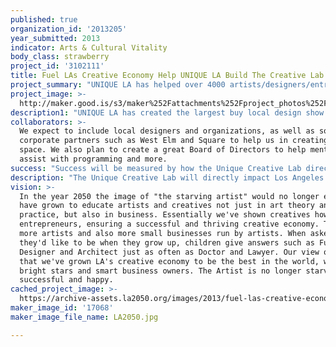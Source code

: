 ```yaml
---
published: true
organization_id: '2013205'
year_submitted: 2013
indicator: Arts & Cultural Vitality
body_class: strawberry
project_id: '3102111'
title: Fuel LAs Creative Economy Help UNIQUE LA Build The Creative Lab!
project_summary: "UNIQUE LA has helped over 4000 artists/designers/entrepreneurs increase revenues and become sustainable businesses by selling their goods to the public. At the same time we've created a cultural institution and thriving community that supports local art, design, craft. It's time to take the next step in our mission of helping LA's art and design community... Our plan is to open the UNIQUE LA Creative Lab, a co-work & creative event space that would provide the much-needed tools that creative small business owners need in order to become sustainable and grow successfully.\r\n\r\nCreatives who work for themselves (artists, designers, furniture makers, freelancers, film makers, writers, etc.), are actually entrepreneurs and small business owners. They are curious, innovative and visionary... They also have to wear ALL the hats when owning a business - they are in fact their own PR firm, accounting department, marketing engine, HR manager. It's a lot to take on. They need help, guidance and a place to connect with a like-minded community so that they can thrive not just as artists but business owners. Someone who is creative should be able to be great at what they do, and make a great living doing it.\r\n  \r\nUNIQUE LA’s Creative Lab will help ensure LA’s arts and culture community is growing strong, and growing smart. The Creative Lab will achieve this in two ways. First, it will provide a membership-based co-work environment, allowing people to share creative office and studio space (complete with a kitchen, board room, photo studio and more). And second, The Creative Lab will have an event space that will offer a diverse range of monthly and weekly programming, from workshops to a speaker series to parties and special events. All curated to ensure members and the public have access to continuing education, networking opportunities and inspiration. \r\n\r\nEvery month we will feature a keynote speaker from world-famous artists to authors. Monthly workshops will range from “How to Find Investors” to “DIY Public Relations” to “Utilizing Social Media to Increase Profits”. Members will be invited to networking events with editors, to help them gain press attention. Trade show representatives will host How To seminars, helping designers learn how to grow by selling wholesale, instead of direct to consumer. Special events such as fashion shows will celebrate local talent and showcase new design and art. Imagine the amazing impact one space can have, when it TEACHES multiple generations how to be creative and make a living! Even better, it encourages and shows how to become a business that grows to support multiple employees!\r\n\r\nAside from having an astounding impact on Arts & Culture in LA, The Creative Lab will actually touch on and help all eight sectors listed in the Goldhirsh Foundation’s LA2050 Report. Through programming, we will curate meaningful conversation, activities and hands-on workshops surrounding all eight areas – for instance we will host a ‘Volunteer Fair’ where local non-profits (from education to health to arts) can connect with members looking for places to volunteer. \r\n\r\nUNIQUE LA's Creative Lab is a ground-breaking new idea. The 2012 OTIS Report states \"there are more artists, writers, filmmakers, actors, dancers and musicians living and working in LA than any other city at any other time in the history of civilization.\" It's time LA got a space designed to ensure those people - the creatives that are fueling the economy - are well-trained, inspired and ready to grow.   \r\n"
project_image: >-
  http://maker.good.is/s3/maker%252Fattachments%252Fproject_photos%252Fimages%252F17068%252Fdisplay%252FLA2050.jpg=c570x385
description1: "UNIQUE LA has created the largest buy local design show in the country - and is the only show to curate and show-off local-made talent. We have brought international attention to LA and its great makers (press mentions have included Details Magazine, Elle France, Uppercase). In four years we've had amazing successes and have expanded in many ways, but I think these numbers illustrate the great impact we've had.\r\n\r\n- 232,000 people have attended UNIQUE shows\r\n- We've provided a platform for sales and exposure for over 8000 independent designers + artists\r\n- Occupied a total of 424,000 square feet! \r\n- Produced shows in 3 cities, LA/NYC/SF \r\n- An estimated $9.3 million has been spent at UNIQUE shows (all that money goes right back into the local economy)"
collaborators: >-
  We expect to include local designers and organizations, as well as some of our
  corporate partners such as West Elm and Square to help us in creating the
  space. We also plan to create a great Board of Directors to help mentor,
  assist with programming and more.
success: "Success will be measured by how the Unique Creative Lab directly\r\naffects communities in the LA region.  Indicators will be:\r\n1) Attendance of workshops and events\r\n2) Membership to co-work space\r\n3) Press and media attention already engaging in Unique LA\r\n4) Evaluation forms to hear from members and participants\r\n5) Innovative ways to reach the public based on collaborative ideas\r\ncoming from the Unique Creative Lab"
description: "The Unique Creative Lab will directly impact Los Angeles is multiple\r\nways and will benefit, and further fuel all sectors of the growing\r\ncreative economy:\r\n\r\n1)   By directly increasing the amount of small business owners and\r\nentrepreneurs in the LA region.\r\n\r\n2)   By providing applicable resources for individuals, groups,\r\norganizations and communities to see their ideas to fruition.\r\n\r\n3)   By creating a diverse center of collaboration that reflects on\r\nand includes all demographics necessary in accomplishing a more\r\ncreative and sustainable LA.\r\n\r\n4)   By providing curated programing to the public that will generate\r\nvaluable and innovative discussion at a grassroots level.\r\n\r\n5)   By providing a co-work space available to creative professionals\r\nfrom across the US and the world, as allowing them to participate in\r\nthe mission and goals of the Unique Creative Lab.\r\n\r\n6)   By bringing national awareness and media attention to our\r\ncommunity and the joint mission of LA2050 and the Unique Creative Lab.\r\n\r\n7)   By becoming a successful and inspirational model of action for\r\nother communities and cities to follow."
vision: >-
  In the year 2050 the image of "the starving artist" would no longer exist. We
  have grown to educate artists and creatives not just in art theory and
  practice, but also in business. Essentially we've shown creatives how to be
  entrepreneurs, ensuring a successful and thriving creative economy. There are
  more artists and also more small businesses run by artists. When asked what
  they'd like to be when they grow up, children give answers such as Furniture
  Designer and Architect just as often as Doctor and Lawyer. Our view of 2050 is
  that we've grown LA's creative economy to be the best in the world, with
  bright stars and smart business owners. The Artist is no longer starving but
  successful and happy.
cached_project_image: >-
  https://archive-assets.la2050.org/images/2013/fuel-las-creative-economy-help-unique-la-build-the-creative-lab/maker.good.is/s3/maker%252Fattachments%252Fproject_photos%252Fimages%252F17068%252Fdisplay%252FLA2050.jpg=c570x385.jpg
maker_image_id: '17068'
maker_image_file_name: LA2050.jpg

---
```

